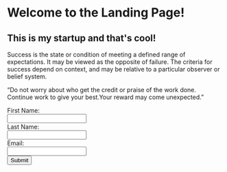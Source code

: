 <!DOCTYPE html>
<html>
  <head>
    <meta charset="utf-8">
    <title>Landing Page</title>
    <link rel="stylesheet" href="cap1.css">
    <link href="https://fonts.googleapis.com/css2?family=Berkshire+Swash&display=swap" rel="stylesheet">
  </head>
  <body>
    <h1>Welcome to the Landing Page!</h1>
    <h2>This is my startup and that's cool!</h2>
    <p>Success is the state or condition of meeting a defined range of expectations. It may be viewed as the opposite of failure.
      The criteria for success depend on context, and may be relative to a particular observer or belief system.</p>
    <p>“Do not worry about who get the credit or praise of the work done.
      Continue work to give your best.Your reward may come unexpected.” </p>
      <form class="success" action="thankyou.html" method="get">
        <label for="">First Name:</label><br>
        <input type="text" name="" value=""><br>
        <label for="">Last Name:</label><br>
        <input type="text" name="" value=""><br>
        <label for="">Email:</label><br>
        <input type="email" name="" value=""><br>
        <input id="sub" type="Submit" name="" value="Submit">
      </form>
  </body>
</html>
